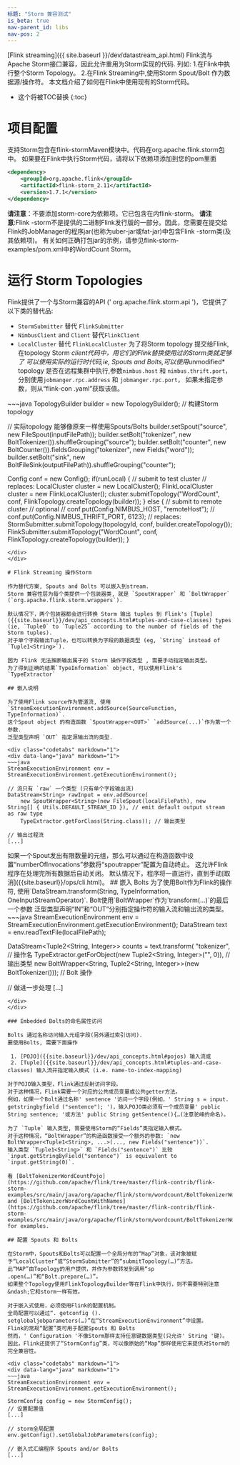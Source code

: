 ```yaml
---
标题: "Storm 兼容测试"
is_beta: true
nav-parent_id: libs
nav-pos: 2
---
```

<!--
授权给Apache软件基金会(ASF)
或者更多的贡献者许可协议。参见通知文件
随本著作一起分发以获取更多信息
关于版权的所有权。ASF许可这个文件
根据Apache许可证，2.0版
“许可”);除非符合规定，否则不得使用此文件
的许可证。详情可见
http://www.apache.org/licenses/LICENSE-2.0

除非适用法律要求或经书面同意，根据许可协议发布的软件在
“按现状”的基础，没有任何保证或可能条件，无论是明示的还是暗示的。的许可证
控制权限和限制的特定语言根据许可证。
-->
[Flink streaming]({{ site.baseurl }}/dev/datastream_api.html) 
Flink流与Apache Storm接口兼容，因此允许重用为Storm实现的代码.
列如:
 1.在Flink中执行整个Storm Topology。
 2.在Flink Streaming中,使用Storm Spout/Bolt 作为数据源/操作符。
本文档介绍了如何在Flink中使用现有的Storm代码。
* 这个将被TOC替换
{:toc}

# 项目配置
支持Storm包含在flink-stormMaven模块中。代码在org.apache.flink.storm包中。
如果要在Flink中执行Storm代码，请将以下依赖项添加到您的pom里面
~~~xml
<dependency>
	<groupId>org.apache.flink</groupId>
	<artifactId>flink-storm_2.11</artifactId>
	<version>1.7.1</version>
</dependency>
~~~

**请注意**：不要添加storm-core为依赖项。它已包含在内flink-storm。
**请注意**:Flink -storm不是提供的二进制Flink发行版的一部分。因此，您需要在提交给Flink的JobManager的程序jar(也称为uber-jar或fat-jar)中包含Flink -storm类(及其依赖项)。
有关如何正确打包jar的示例，请参见flink-storm-examples/pom.xml中的WordCount Storm。

# 运行 Storm Topologies
Flink提供了一个与Storm兼容的API (' org.apache.flink.storm.api ')，它提供了以下类的替代品:
- `StormSubmitter` 替代 `FlinkSubmitter`
- `NimbusClient` and `Client` 替代`FlinkClient`
- `LocalCluster` 替代 `FlinkLocalCluster`
为了将Storm topology 提交给Flink,在topology Storm *client代码中，用它们的Flink替换使用过的Storm类就足够了
可以使用实际的运行时代码,ie, Spouts and Bolts,可以使用*unmodified*
topology 是否在远程集群中执行,参数`nimbus.host` 和 `nimbus.thrift.port`，分别使用`jobmanger.rpc.address` 和 `jobmanger.rpc.port`，
如果未指定参数，则从“flink-con .yaml”获取该值。
<div class="codetabs" markdown="1">
<div data-lang="java" markdown="1">
~~~java
TopologyBuilder builder = new TopologyBuilder(); // 构建Storm topology

// 实际topology 能够像原来一样使用Spouts/Bolts
builder.setSpout("source", new FileSpout(inputFilePath));
builder.setBolt("tokenizer", new BoltTokenizer()).shuffleGrouping("source");
builder.setBolt("counter", new BoltCounter()).fieldsGrouping("tokenizer", new Fields("word"));
builder.setBolt("sink", new BoltFileSink(outputFilePath)).shuffleGrouping("counter");

Config conf = new Config();
if(runLocal) { // submit to test cluster
	// replaces: LocalCluster cluster = new LocalCluster();
	FlinkLocalCluster cluster = new FlinkLocalCluster();
	cluster.submitTopology("WordCount", conf, FlinkTopology.createTopology(builder));
} else { // submit to remote cluster
	// optional
	// conf.put(Config.NIMBUS_HOST, "remoteHost");
	// conf.put(Config.NIMBUS_THRIFT_PORT, 6123);
	// replaces: StormSubmitter.submitTopology(topologyId, conf, builder.createTopology());
	FlinkSubmitter.submitTopology("WordCount", conf, FlinkTopology.createTopology(builder));
}
~~~
</div>
</div>

# Flink Streaming 操作Storm

作为替代方案, Spouts and Bolts 可以嵌入到stream.
Storm 兼容性层为每个类提供一个包装器类, 就是 `SpoutWrapper` 和 `BoltWrapper` (`org.apache.flink.storm.wrappers`).

默认情况下，两个包装器都会进行转换 Storm 输出 tuples 到 Flink's [Tuple]({{site.baseurl}}/dev/api_concepts.html#tuples-and-case-classes) types (ie, `Tuple0` to `Tuple25` according to the number of fields of the Storm tuples).
对于单个字段输出Tuple，也可以转换为字段的数据类型 (eg, `String` instead of `Tuple1<String>`).

因为 Flink 无法推断输出属于的 Storm 操作字段类型 , 需要手动指定输出类型。
为了得到正确的结果`TypeInformation` object, 可以使用Flink's `TypeExtractor` 

## 嵌入说明

为了使用Flink source作为管道流, 使用 `StreamExecutionEnvironment.addSource(SourceFunction, TypeInformation)`.
这个Spout object 的构造函数 `SpoutWrapper<OUT>` `addSource(...)`作为第一个参数.
泛型类型声明 `OUT` 指定源输出流的类型.

<div class="codetabs" markdown="1">
<div data-lang="java" markdown="1">
~~~java
StreamExecutionEnvironment env = StreamExecutionEnvironment.getExecutionEnvironment();

// 流只有 `raw` 一个类型 (只有单个字段输出流)
DataStream<String> rawInput = env.addSource(
	new SpoutWrapper<String>(new FileSpout(localFilePath), new String[] { Utils.DEFAULT_STREAM_ID }), // emit default output stream as raw type
	TypeExtractor.getForClass(String.class)); // 输出类型

// 输出过程流
[...]
~~~
</div>
</div>
如果一个Spout发出有限数量的元组，那么可以通过在构造函数中设置“numberOfInvocations”参数将“spoutrapper”配置为自动终止。
这允许Flink程序在处理完所有数据后自动关闭。
默认情况下，程序将一直运行，直到手动[取消]({{site.baseurl}}/ops/cli.html)。
## 嵌入 Bolts
为了使用Bolt作为Flink的操作符, 使用`DataStream.transform(String, TypeInformation, OneInputStreamOperator)`.
Bolt使用`BoltWrapper<IN,OUT>`作为`transform(...)`的最后一个参数
泛型类型声明“IN”和“OUT”分别指定操作符的输入流和输出流的类型。
<div class="codetabs" markdown="1">
<div data-lang="java" markdown="1">
~~~java
StreamExecutionEnvironment env = StreamExecutionEnvironment.getExecutionEnvironment();
DataStream<String> text = env.readTextFile(localFilePath);

DataStream<Tuple2<String, Integer>> counts = text.transform(
	"tokenizer", // 操作名
	TypeExtractor.getForObject(new Tuple2<String, Integer>("", 0)), // 输出类型
	new BoltWrapper<String, Tuple2<String, Integer>>(new BoltTokenizer())); // Bolt 操作

// 做进一步处理
[...]
~~~
</div>
</div>

### Embedded Bolts的命名属性访问 

Bolts 通过名称访问输入元组字段(另外通过索引访问).
要使用Bolts, 需要下面操作

 1. [POJO]({{site.baseurl}}/dev/api_concepts.html#pojos) 输入流或
 2. [Tuple]({{site.baseurl}}/dev/api_concepts.html#tuples-and-case-classes) 输入流并指定输入模式 (i.e. name-to-index-mapping)

对于POJO输入类型，Flink通过反射访问字段。
对于这种情况，Flink需要一个对应的公共成员变量或公共getter方法。
例如，如果一个Bolt通过名称' sentence '访问一个字段(例如，' String s = input. getstringbyfield ("sentence"); ')，输入POJO类必须有一个成员变量' public String sentence; '或方法' public String getSentence(){…(注意驼峰的命名)。

为了 `Tuple` 输入类型, 需要使用Storm的“Fields”类指定输入模式。
对于这种情况，“BoltWrapper”的构造函数接受一个额外的参数: `new BoltWrapper<Tuple1<String>, ...>(..., new Fields("sentence"))`.
输入类型 `Tuple1<String>` 和 `Fields("sentence")` 比较 `input.getStringByField("sentence")` is equivalent to `input.getString(0)`.

看 [BoltTokenizerWordCountPojo](https://github.com/apache/flink/tree/master/flink-contrib/flink-storm-examples/src/main/java/org/apache/flink/storm/wordcount/BoltTokenizerWordCountPojo.java) and [BoltTokenizerWordCountWithNames](https://github.com/apache/flink/tree/master/flink-contrib/flink-storm-examples/src/main/java/org/apache/flink/storm/wordcount/BoltTokenizerWordCountWithNames.java) for examples.

## 配置 Spouts 和 Bolts

在Storm中，Spouts和Bolts可以配置一个全局分布的“Map”对象，该对象被赋予“LocalCluster”或“StormSubmitter”的“submitTopology(…)”方法。
此“MAP”由Topology的用户提供，并作为参数转发到调用“sp .open(…)”和“Bolt.prepare(…)”。
如果整个Topology使用FlinkTopologyBuilder等在Flink中执行，则不需要特别注意&ndash;它和storm一样有效。

对于嵌入式使用，必须使用Flink的配置机制。
全局配置可以通过“. getconfig (). setglobaljobparameters(…)”在“StreamExecutionEnvironment”中设置。
Flink的常规“配置”类可用于配置Spouts 和 Bolts
然而，' Configuration '不像Storm那样支持任意键数据类型(只允许' String '键)。
因此，Flink还提供了“StormConfig”类，可以像原始的“Map”那样使用它来提供对Storm的完全兼容性。

<div class="codetabs" markdown="1">
<div data-lang="java" markdown="1">
~~~java
StreamExecutionEnvironment env = StreamExecutionEnvironment.getExecutionEnvironment();

StormConfig config = new StormConfig();
// 设置配置值
[...]

// storm全局配置
env.getConfig().setGlobalJobParameters(config);

// 嵌入式汇编程序 Spouts and/or Bolts
[...]
~~~
</div>
</div>